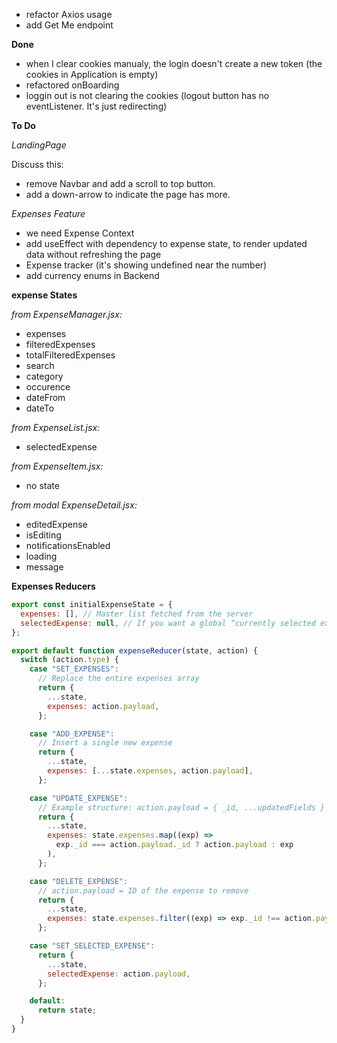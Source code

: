 - refactor Axios usage
- add Get Me endpoint

<!-- ! 24.03.2025 -->

**Done**

- when I clear cookies manualy, the login doesn't create a new token (the cookies in Application is empty)
- refactored onBoarding
- loggin out is not clearing the cookies (logout button has no eventListener. It's just redirecting)

**To Do**

_LandingPage_

Discuss this:

- remove Navbar and add a scroll to top button.
- add a down-arrow to indicate the page has more.

_Expenses Feature_

- we need Expense Context
- add useEffect with dependency to expense state, to render updated data without refreshing the page
- Expense tracker (it's showing undefined near the number)
- add currency enums in Backend

**expense States**

_from ExpenseManager.jsx:_

- expenses
- filteredExpenses
- totalFilteredExpenses
- search
- category
- occurence
- dateFrom
- dateTo

_from ExpenseList.jsx:_

- selectedExpense

_from ExpenseItem.jsx:_

- no state

_from modal ExpenseDetail.jsx:_

- editedExpense
- isEditing
- notificationsEnabled
- loading
- message

**Expenses Reducers**

```js
export const initialExpenseState = {
  expenses: [], // Master list fetched from the server
  selectedExpense: null, // If you want a global “currently selected expense”
};

export default function expenseReducer(state, action) {
  switch (action.type) {
    case "SET_EXPENSES":
      // Replace the entire expenses array
      return {
        ...state,
        expenses: action.payload,
      };

    case "ADD_EXPENSE":
      // Insert a single new expense
      return {
        ...state,
        expenses: [...state.expenses, action.payload],
      };

    case "UPDATE_EXPENSE":
      // Example structure: action.payload = { _id, ...updatedFields }
      return {
        ...state,
        expenses: state.expenses.map((exp) =>
          exp._id === action.payload._id ? action.payload : exp
        ),
      };

    case "DELETE_EXPENSE":
      // action.payload = ID of the expense to remove
      return {
        ...state,
        expenses: state.expenses.filter((exp) => exp._id !== action.payload),
      };

    case "SET_SELECTED_EXPENSE":
      return {
        ...state,
        selectedExpense: action.payload,
      };

    default:
      return state;
  }
}
```
